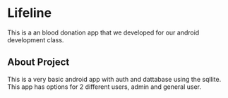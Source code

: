 # Lifeline
This is a an blood donation app that we developed for our android development class. 

## About Project
This is a very basic android app with auth and dattabase using the sqllite. 
This app has options for 2 different users, admin and general user. 

